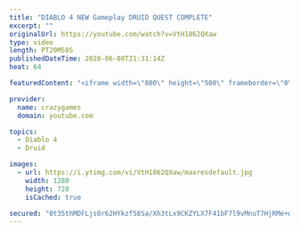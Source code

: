```yaml
---
title: "DIABLO 4 NEW Gameplay DRUID QUEST COMPLETE"
excerpt: ""
originalUrl: https://youtube.com/watch?v=VtH1862QXaw
type: video
length: PT20M58S
publishedDateTime: 2020-06-08T21:31:14Z
heat: 64

featuredContent: "<iframe width=\"800\" height=\"500\" frameborder=\"0\" src=\"https://www.youtube.com/embed/VtH1862QXaw\" allow=\"accelerometer; autoplay; encrypted-media; gyroscope; picture-in-picture\" allowfullscreen></iframe>"

provider:
  name: crazygames
  domain: youtube.com

topics:
  - Diablo 4
  - Druid

images:
  - url: https://i.ytimg.com/vi/VtH1862QXaw/maxresdefault.jpg
    width: 1280
    height: 720
    isCached: true

secured: "0t35thMDFLjs0r62HYkzf58Sa/Xh3tLx9CKZYLX7F41bF7l9vMnuT7HjRMe+wtIfT5I6k6Sy2Oju7D64oi3zj6deRLWvwf0UDlW6DhNb0qQD7h5N2/Mrb2tJk7C/PzaNRdI+6sLNI/NqV3V4PhZAQOt4V6rV7kcQWcwXQ8nS7vIAA2Qc6C8obiIbuV1x/fLo+fe5mz8OQUr4L6fpIx/Tdrv/JWVteHMGSOxIB2fO2HFa7koKhrN0XhoVUaoH0ZhANeaMycDC1g0EIIU5Bwij9s3ym99UztNWTS3XA3IeCUyhSCiNLvbo4q099z5BjigJCfjkvNkpL25/EaSuPWNzSYdMNFd0/WNojCxOKgVeUUwNbai9CPvVg9mMhJwuGSosQCT3sRhTgL/XRVAkyNuzhPRP6qJM9Cy2Cpb2ScclV1Y=;18CX4nuFSZOfZpE/4TKX2w=="
---
```



